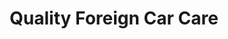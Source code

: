 ---
title: "Quality Foreign Car Care"
url: /ballston-spa/quality-foreign-car-care/
shop: car repair
---